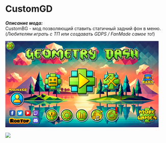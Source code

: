 # CustomGD
***Описание мода:***  
CustomBG - мод позволяющий ставить статичный задний фон в меню.  
(*Любителям играть с ТП или создавать GDPS / FanMade самое то!*)  
  
![](/assets/images/cutsombgmenu.png)  
  
![](/assets/images/cutsombgicon.png)  
